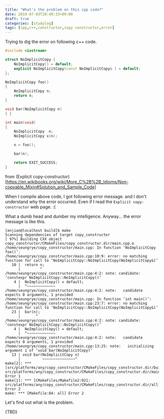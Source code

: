 ```yaml
---
title: "What's the problem on this cpp code?"
date: 2019-07-03T20:49:33+09:00
draft: true
categories: [studylog]
tags: [cpp,c++,constructor,copy constructor,error]
---
```


Trying to dig the error on following c++ code.

<!--more-->
```cpp
#include <iostream>

struct NoImplicitCopy {
	NoImplicitCopy() = default;
	explicit NoImplicitCopy(const NoImplicitCopy& ) = default;
};

NoImplicitCopy foo()
{
	NoImplicitCopy n;
	return n;
}

void bar(NoImplicitCopy n)
{ }

int main(void)
{
	NoImplicitCopy  n;
	NoImplicitCopy x(n);

	n = foo();

	bar(n);

    return EXIT_SUCCESS;
}
```

from (Explicit copy-constructor)[https://en.wikibooks.org/wiki/More_C%2B%2B_Idioms/Non-copyable_Mixin#Solution_and_Sample_Code]


When I compile above code, I got following error message. and I don't understand why the error occurred.
Even if I read the `Explicit copy-constructor` web page. :(

What a dumb head and dumber my intelligence.
Anyway... the error message is like this.

```shell
[enjian@localhost build]$ make
Scanning dependencies of target copy_constructor
[ 97%] Building CXX object copy_constructor/CMakeFiles/copy_constructor.dir/main.cpp.o
/home/seungrye/copy_constructor/main.cpp: In function ‘NoImplicitCopy foo()’:
/home/seungrye/copy_constructor/main.cpp:10:9: error: no matching function for call to ‘NoImplicitCopy::NoImplicitCopy(NoImplicitCopy&)’
   10 |  return n;
      |         ^
/home/seungrye/copy_constructor/main.cpp:4:2: note: candidate: ‘constexpr NoImplicitCopy::NoImplicitCopy()’
    4 |  NoImplicitCopy() = default;
      |  ^~~~~~~~~~~~~~
/home/seungrye/copy_constructor/main.cpp:4:2: note:   candidate expects 0 arguments, 1 provided
/home/seungrye/copy_constructor/main.cpp: In function ‘int main()’:
/home/seungrye/copy_constructor/main.cpp:23:7: error: no matching function for call to ‘NoImplicitCopy::NoImplicitCopy(NoImplicitCopy&)’
   23 |  bar(n);
      |       ^
/home/seungrye/copy_constructor/main.cpp:4:2: note: candidate: ‘constexpr NoImplicitCopy::NoImplicitCopy()’
    4 |  NoImplicitCopy() = default;
      |  ^~~~~~~~~~~~~~
/home/seungrye/copy_constructor/main.cpp:4:2: note:   candidate expects 0 arguments, 1 provided
/home/seungrye/copy_constructor/main.cpp:13:25: note:   initializing argument 1 of ‘void bar(NoImplicitCopy)’
   13 | void bar(NoImplicitCopy n)
      |          ~~~~~~~~~~~~~~~^
make[2]: *** [src/platforms/any/copy_constructor/CMakeFiles/copy_constructor.dir/build.make:63: src/platforms/any/copy_constructor/CMakeFiles/copy_constructor.dir/main.cpp.o] Error 1
make[1]: *** [CMakeFiles/Makefile2:921: src/platforms/any/copy_constructor/CMakeFiles/copy_constructor.dir/all] Error 2
make: *** [Makefile:84: all] Error 2
```

Let's find out what is the problem.


{TBD}
